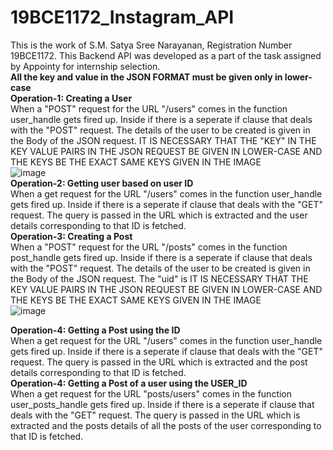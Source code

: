 # 19BCE1172_Instagram_API<br>
This is the work of S.M. Satya Sree Narayanan, Registration Number 19BCE1172. This Backend API was developed as a part of the task assigned by Appointy for internship selection.<br>
**All the key and value in the JSON FORMAT must be given only in lower-case**
<br>
**Operation-1: Creating a User**<br>
When a "POST" request for the URL "/users" comes in the function user_handle gets fired up. Inside if there is a seperate if clause that deals with the "POST" request. The details of the user to be created is given in the Body of the JSON request. IT IS NECESSARY THAT THE "KEY" IN THE KEY VALUE PAIRS IN THE JSON REQUEST BE GIVEN IN LOWER-CASE AND THE KEYS BE THE EXACT SAME KEYS  GIVEN IN THE IMAGE 
<br>
![image](https://user-images.githubusercontent.com/68813690/136667778-8bb3448b-39af-4eab-bcb0-c4bc867b15fd.png)
<br>
**Operation-2: Getting user based on user ID**<br>
When a get request for the URL "/users" comes in the function user_handle gets fired up. Inside if there is a seperate if clause that deals with the "GET" request. The query is passed in the URL which is extracted and the user details corresponding to that ID is fetched. 
<br>
**Operation-3: Creating a Post**<br>
When a "POST" request for the URL "/posts" comes in the function post_handle gets fired up. Inside if there is a seperate if clause that deals with the "POST" request. The details of the user to be created is given in the Body of the JSON request. The "uid" is IT IS NECESSARY THAT THE KEY VALUE PAIRS IN THE JSON REQUEST BE GIVEN IN LOWER-CASE AND THE KEYS BE THE EXACT SAME KEYS  GIVEN IN THE IMAGE 
<br>
![image](https://user-images.githubusercontent.com/68813690/136668161-0b79ecf1-b1bf-4305-8703-740cb8898225.png)
<br>

**Operation-4: Getting a Post using the ID**<br>
When a get request for the URL "/users" comes in the function user_handle gets fired up. Inside if there is a seperate if clause that deals with the "GET" request. The query is passed in the URL which is extracted and the post details corresponding to that ID is fetched. 
<br>
**Operation-4: Getting a Post of a user using the USER_ID**<br>
When a get request for the URL "posts/users" comes in the function user_posts_handle gets fired up. Inside if there is a seperate if clause that deals with the "GET" request. The query is passed in the URL which is extracted and the posts details of all the posts of the user corresponding to that ID is fetched. 
